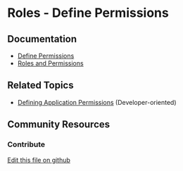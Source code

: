 # Roles - Define Permissions

## Documentation

* [Define Permissions](https://portal.liferay.dev/docs/7-2/user/-/knowledge_base/u/defining-role-permissions)
* [Roles and Permissions](https://portal.liferay.dev/docs/7-2/user/-/knowledge_base/u/roles-and-permissions)

## Related Topics

* [Defining Application Permissions](https://portal.liferay.dev/docs/7-2/frameworks/-/knowledge_base/f/defining-application-permissions) (Developer-oriented)

## Community Resources


### Contribute

[Edit this file on github](https://github.com/olafk/controlpanel-documentation-docs/blob/master/md/72en/com_liferay_roles_admin_web_portlet_RolesAdminPortlet/define-permissions.md)
